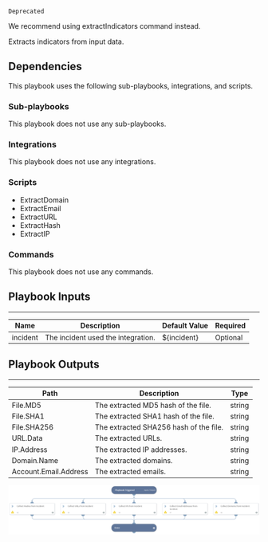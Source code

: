 `Deprecated` 

We recommend using extractIndicators command instead.

Extracts indicators from input data.

## Dependencies
This playbook uses the following sub-playbooks, integrations, and scripts.

### Sub-playbooks
This playbook does not use any sub-playbooks.

### Integrations
This playbook does not use any integrations.

### Scripts
* ExtractDomain
* ExtractEmail
* ExtractURL
* ExtractHash
* ExtractIP

### Commands
This playbook does not use any commands.

## Playbook Inputs
---

| **Name** | **Description** | **Default Value** | **Required** |
| --- | --- | --- | --- | 
| incident | The incident used the integration.  | ${incident} | Optional |

## Playbook Outputs
---

| **Path** | **Description** | **Type** |
| --- | --- | --- |
| File.MD5 | The extracted MD5 hash of the file. | string |
| File.SHA1 | The extracted SHA1 hash of the file. | string |
| File.SHA256 | The extracted SHA256 hash of the file. | string |
| URL.Data | The extracted URLs. | string |
| IP.Address | The extracted IP addresses. | string |
| Domain.Name | The extracted domains. | string |
| Account.Email.Address | The extracted emails.| string |

![Extract_Indicators_Generic](https://github.com/demisto/content/blob/1bdd5229392bd86f0cc58265a24df23ee3f7e662/docs/images/playbooks/Extract_Indicators_Generic.png)
